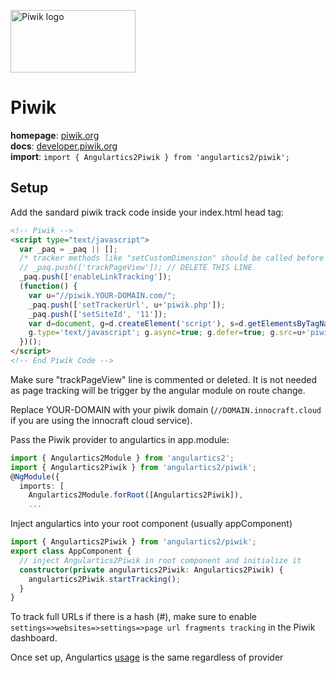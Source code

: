<img 
    src="../../../assets/svg/piwik.svg" 
    alt="Piwik logo"
    height="100px"
    width="200px" />

# Piwik
__homepage__: [piwik.org](https://piwik.org)  
__docs__: [developer.piwik.org](https://developer.piwik.org)  
__import__: `import { Angulartics2Piwik } from 'angulartics2/piwik';`  

## Setup
Add the sandard piwik track code inside your index.html head tag:
```html
<!-- Piwik -->
<script type="text/javascript">
  var _paq = _paq || [];
  /* tracker methods like "setCustomDimension" should be called before "trackPageView" */
  // _paq.push(['trackPageView']); // DELETE THIS LINE
  _paq.push(['enableLinkTracking']);
  (function() {
    var u="//piwik.YOUR-DOMAIN.com/";
    _paq.push(['setTrackerUrl', u+'piwik.php']);
    _paq.push(['setSiteId', '11']);
    var d=document, g=d.createElement('script'), s=d.getElementsByTagName('script')[0];
    g.type='text/javascript'; g.async=true; g.defer=true; g.src=u+'piwik.js'; s.parentNode.insertBefore(g,s);
  })();
</script>
<!-- End Piwik Code -->
```
Make sure "trackPageView" line is commented or deleted. It is not needed as page tracking will be trigger by the angular module on route change.

Replace YOUR-DOMAIN with your piwik domain (`//DOMAIN.innocraft.cloud` if you are using the innocraft cloud service).

Pass the Piwik provider to angulartics in app.module:
```ts
import { Angulartics2Module } from 'angulartics2';
import { Angulartics2Piwik } from 'angulartics2/piwik';
@NgModule({
  imports: [
    Angulartics2Module.forRoot([Angulartics2Piwik]),
    ...
```

Inject angulartics into your root component (usually appComponent)
```ts
import { Angulartics2Piwik } from 'angulartics2/piwik';
export class AppComponent {
  // inject Angulartics2Piwik in root component and initialize it
  constructor(private angulartics2Piwik: Angulartics2Piwik) {
    angulartics2Piwik.startTracking();
  }
}
```

To track full URLs if there is a hash (#), make sure to enable `settings=>websites=>settings=>page url fragments tracking` in the Piwik dashboard.

Once set up, Angulartics [usage](https://github.com/angulartics/angulartics2#usage) is the same regardless of provider
